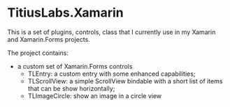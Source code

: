 # TitiusLabs.Xamarin

This is a set of plugins, controls, class that I currently use in my Xamarin and Xamarin.Forms projects.

The project contains:

- a custom set of Xamarin.Forms controls
  - TLEntry: a custom entry with some enhanced capabilities;
  - TLScrollView: a simple ScrollView bindable with a short list of items that can be show horizontally;
  - TLImageCircle: show an image in a circle view
